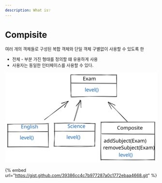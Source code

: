 ```yaml
---
description: What is❔
---
```


# Compisite

여러 개의 객체들로 구성된 복합 객체와 단일 객체 구별없이 사용할  수 있도록 한

* 전체 - 부분 가진 형태를 정의할 떄 유용하게 사용
* &#x20;사용자는 동일한 인터페이스를 사용할 수 있다.

<img src="../../.gitbook/assets/file.drawing.svg" alt="" class="gitbook-drawing">

{% embed url="https://gist.github.com/39386cc4c7b977287a0c1772ebaa4668.git" %}
